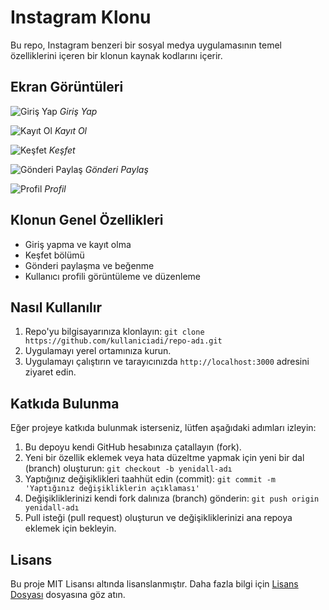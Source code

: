 # Instagram Klonu

Bu repo, Instagram benzeri bir sosyal medya uygulamasının temel özelliklerini içeren bir klonun kaynak kodlarını içerir.

## Ekran Görüntüleri

![Giriş Yap](girisYap.jpeg)
*Giriş Yap*

![Kayıt Ol](kayitOl.jpeg)
*Kayıt Ol*

![Keşfet](kesfet.jpeg)
*Keşfet*

![Gönderi Paylaş](postPaylas.jpeg)
*Gönderi Paylaş*

![Profil](profil.jpeg)
*Profil*

## Klonun Genel Özellikleri

- Giriş yapma ve kayıt olma
- Keşfet bölümü
- Gönderi paylaşma ve beğenme
- Kullanıcı profili görüntüleme ve düzenleme

## Nasıl Kullanılır

1. Repo'yu bilgisayarınıza klonlayın: `git clone https://github.com/kullaniciadi/repo-adı.git`
2. Uygulamayı yerel ortamınıza kurun.
3. Uygulamayı çalıştırın ve tarayıcınızda `http://localhost:3000` adresini ziyaret edin.

## Katkıda Bulunma

Eğer projeye katkıda bulunmak isterseniz, lütfen aşağıdaki adımları izleyin:

1. Bu depoyu kendi GitHub hesabınıza çatallayın (fork).
2. Yeni bir özellik eklemek veya hata düzeltme yapmak için yeni bir dal (branch) oluşturun: `git checkout -b yenidall-adı`
3. Yaptığınız değişiklikleri taahhüt edin (commit): `git commit -m 'Yaptığınız değişikliklerin açıklaması'`
4. Değişikliklerinizi kendi fork dalınıza (branch) gönderin: `git push origin yenidall-adı`
5. Pull isteği (pull request) oluşturun ve değişikliklerinizi ana repoya eklemek için bekleyin.

## Lisans

Bu proje MIT Lisansı altında lisanslanmıştır. Daha fazla bilgi için [Lisans Dosyası](LICENSE) dosyasına göz atın.
